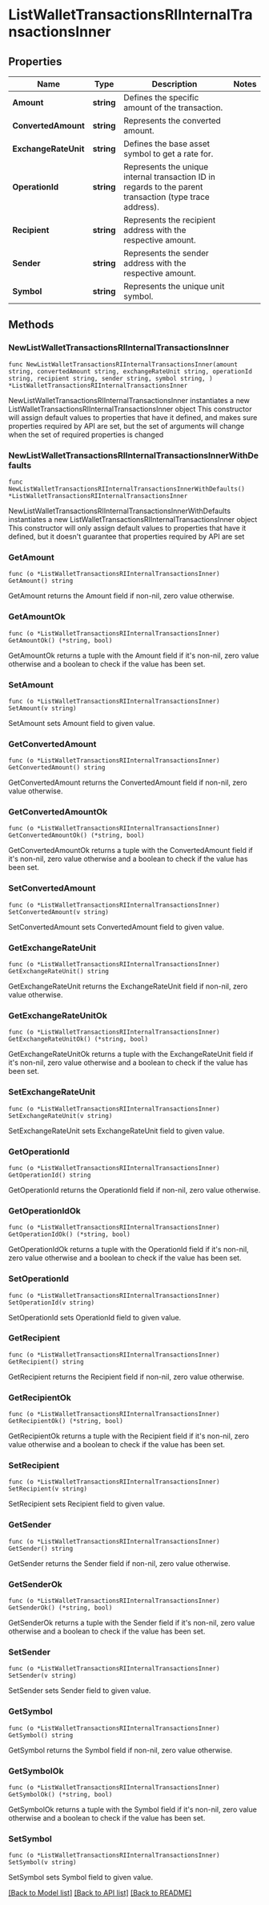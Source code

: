 # ListWalletTransactionsRIInternalTransactionsInner

## Properties

Name | Type | Description | Notes
------------ | ------------- | ------------- | -------------
**Amount** | **string** | Defines the specific amount of the transaction. | 
**ConvertedAmount** | **string** | Represents the converted amount. | 
**ExchangeRateUnit** | **string** | Defines the base asset symbol to get a rate for. | 
**OperationId** | **string** | Represents the unique internal transaction ID in regards to the parent transaction (type trace address). | 
**Recipient** | **string** | Represents the recipient address with the respective amount. | 
**Sender** | **string** | Represents the sender address with the respective amount. | 
**Symbol** | **string** | Represents the unique unit symbol. | 

## Methods

### NewListWalletTransactionsRIInternalTransactionsInner

`func NewListWalletTransactionsRIInternalTransactionsInner(amount string, convertedAmount string, exchangeRateUnit string, operationId string, recipient string, sender string, symbol string, ) *ListWalletTransactionsRIInternalTransactionsInner`

NewListWalletTransactionsRIInternalTransactionsInner instantiates a new ListWalletTransactionsRIInternalTransactionsInner object
This constructor will assign default values to properties that have it defined,
and makes sure properties required by API are set, but the set of arguments
will change when the set of required properties is changed

### NewListWalletTransactionsRIInternalTransactionsInnerWithDefaults

`func NewListWalletTransactionsRIInternalTransactionsInnerWithDefaults() *ListWalletTransactionsRIInternalTransactionsInner`

NewListWalletTransactionsRIInternalTransactionsInnerWithDefaults instantiates a new ListWalletTransactionsRIInternalTransactionsInner object
This constructor will only assign default values to properties that have it defined,
but it doesn't guarantee that properties required by API are set

### GetAmount

`func (o *ListWalletTransactionsRIInternalTransactionsInner) GetAmount() string`

GetAmount returns the Amount field if non-nil, zero value otherwise.

### GetAmountOk

`func (o *ListWalletTransactionsRIInternalTransactionsInner) GetAmountOk() (*string, bool)`

GetAmountOk returns a tuple with the Amount field if it's non-nil, zero value otherwise
and a boolean to check if the value has been set.

### SetAmount

`func (o *ListWalletTransactionsRIInternalTransactionsInner) SetAmount(v string)`

SetAmount sets Amount field to given value.


### GetConvertedAmount

`func (o *ListWalletTransactionsRIInternalTransactionsInner) GetConvertedAmount() string`

GetConvertedAmount returns the ConvertedAmount field if non-nil, zero value otherwise.

### GetConvertedAmountOk

`func (o *ListWalletTransactionsRIInternalTransactionsInner) GetConvertedAmountOk() (*string, bool)`

GetConvertedAmountOk returns a tuple with the ConvertedAmount field if it's non-nil, zero value otherwise
and a boolean to check if the value has been set.

### SetConvertedAmount

`func (o *ListWalletTransactionsRIInternalTransactionsInner) SetConvertedAmount(v string)`

SetConvertedAmount sets ConvertedAmount field to given value.


### GetExchangeRateUnit

`func (o *ListWalletTransactionsRIInternalTransactionsInner) GetExchangeRateUnit() string`

GetExchangeRateUnit returns the ExchangeRateUnit field if non-nil, zero value otherwise.

### GetExchangeRateUnitOk

`func (o *ListWalletTransactionsRIInternalTransactionsInner) GetExchangeRateUnitOk() (*string, bool)`

GetExchangeRateUnitOk returns a tuple with the ExchangeRateUnit field if it's non-nil, zero value otherwise
and a boolean to check if the value has been set.

### SetExchangeRateUnit

`func (o *ListWalletTransactionsRIInternalTransactionsInner) SetExchangeRateUnit(v string)`

SetExchangeRateUnit sets ExchangeRateUnit field to given value.


### GetOperationId

`func (o *ListWalletTransactionsRIInternalTransactionsInner) GetOperationId() string`

GetOperationId returns the OperationId field if non-nil, zero value otherwise.

### GetOperationIdOk

`func (o *ListWalletTransactionsRIInternalTransactionsInner) GetOperationIdOk() (*string, bool)`

GetOperationIdOk returns a tuple with the OperationId field if it's non-nil, zero value otherwise
and a boolean to check if the value has been set.

### SetOperationId

`func (o *ListWalletTransactionsRIInternalTransactionsInner) SetOperationId(v string)`

SetOperationId sets OperationId field to given value.


### GetRecipient

`func (o *ListWalletTransactionsRIInternalTransactionsInner) GetRecipient() string`

GetRecipient returns the Recipient field if non-nil, zero value otherwise.

### GetRecipientOk

`func (o *ListWalletTransactionsRIInternalTransactionsInner) GetRecipientOk() (*string, bool)`

GetRecipientOk returns a tuple with the Recipient field if it's non-nil, zero value otherwise
and a boolean to check if the value has been set.

### SetRecipient

`func (o *ListWalletTransactionsRIInternalTransactionsInner) SetRecipient(v string)`

SetRecipient sets Recipient field to given value.


### GetSender

`func (o *ListWalletTransactionsRIInternalTransactionsInner) GetSender() string`

GetSender returns the Sender field if non-nil, zero value otherwise.

### GetSenderOk

`func (o *ListWalletTransactionsRIInternalTransactionsInner) GetSenderOk() (*string, bool)`

GetSenderOk returns a tuple with the Sender field if it's non-nil, zero value otherwise
and a boolean to check if the value has been set.

### SetSender

`func (o *ListWalletTransactionsRIInternalTransactionsInner) SetSender(v string)`

SetSender sets Sender field to given value.


### GetSymbol

`func (o *ListWalletTransactionsRIInternalTransactionsInner) GetSymbol() string`

GetSymbol returns the Symbol field if non-nil, zero value otherwise.

### GetSymbolOk

`func (o *ListWalletTransactionsRIInternalTransactionsInner) GetSymbolOk() (*string, bool)`

GetSymbolOk returns a tuple with the Symbol field if it's non-nil, zero value otherwise
and a boolean to check if the value has been set.

### SetSymbol

`func (o *ListWalletTransactionsRIInternalTransactionsInner) SetSymbol(v string)`

SetSymbol sets Symbol field to given value.



[[Back to Model list]](../README.md#documentation-for-models) [[Back to API list]](../README.md#documentation-for-api-endpoints) [[Back to README]](../README.md)


